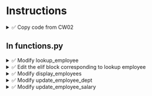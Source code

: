 # Instructions
<details>
  <summary>
    ✅ Copy code from CW02
  </summary>
  Copy main.py, functions.py and validations.py from CW02
</details>

## In functions.py

<details>
  <summary>
    ✅ Modify lookup_employee
  </summary>
  Inside the lookup_employee function<br>

  - Remove the two print statements<br>
  - Open the file employees.txt in read mode and store the file object in a variable of your choice<br>
  - Using a for loop, go over the file using the file object above<br>
  - Using readline() methods, read the rest of the employee data into variables
  - Using an if statement check if the employee id passed as a parameter is equal to the employee id coming from the file<br>
  💡 Hint: Don't forget to strip the newline character<br>
  - If they are equal, in the if block,<br>
    &ensp;- Write a print statement to print the values like so<br>
    <code>Name: {name}</code><br>
    <code>Department: {department}</code><br>
    <code>Salary: {salary}</code><br>
    &ensp;- write a statement to close the file<br>
    &ensp;- write a return statement that returns the boolean true<br>
  - Outside the for loop, return the boolean false<br>
  🚩 If we made it outside the for loop, it means we didn't find the employee in the file<br>
</details>

<details>
  <summary>
    ✅ Edit the elif block corresponding to lookup employee
  </summary>
  Inside the employee_operations() function body
  Edit the function call to lookup_employee to receive the booloean in a variable of your choice<br>
  Check if the above variable is False, if it is, print <code>Employee Not Found</code><br>
  No else block necessary for now
</details>


<details>
  <summary>
    ✅ Modify display_employees
  </summary>
  Inside the display_employees function<br>
  <ul>
  <li>Comment out the four variable assignments</li>
  <li>Before the print statement, write a statement to open the file employees.txt in read mode and store the file object in a variable of your choice</li>
  <li>Using a for loop, go over the file using the file object</li>
  <li>Using appropriate number of readline() methods, read the rest of the employee data into variables (use the same variable names as the ones you have commented above)</li>
  <li>Strip the newline characters from all the variables</li>
    <li>Convert the salary to a float and store in the same variable ⏩ Tutorial: 2-10a</li>
  <li>Move the print statement you already wrote (using the f-literal) into the for loop</li>
  <li>Outside the for loop,<br>
  Write statement to close the file</li>
  </ul>
</details>


<details>
  <summary>
    ✅ Modify update_employee_dept
  </summary>
  Inside the update_employee_dept function<br>
  
  - After the print statement, write an input statement asking the user to provide and employee id<br>
  - Call the lookup_employee function passing the above employee id as an argument<br>
  💡 Hint: Don't forget to collect the returned values in variables<br>
  - If the returned variable is False,<br>
    - print <code>Employee Not Found</code>
    - write a return statement to get out of this function<br>

  - 🚩 If we get this far, it means the employee is in the file<br>
  - Open the file employees.txt in read mode and store the file object in a variable of your choice<br>
  - Open another file temp.txt in write mode and store the file object in a variable of your choice<br>
  - Using a for loop, go over the input file using the appropriate file object<br>
  - Using appropriate number of readline() methods, read the rest of the employee data into variables
  - Using an if statement check if the employee id that the user provided above is NOT equal to the employee id that was read from the file<br>
  💡 Hint: Don't forget to strip the newline character<br>
  - If they are not equal, in the if block, write all the employee data as-it-is to the output file<br>
  - If they are equal, in the else block, call the validate_employee_dept and store it in a variable. Concatenate them with a space<br>
  - Write the old employee id, old employee name, new department, and old salary to the output file.<br>
  💡 Hint: Don't forget to add a newline character to the new department
 - Outside the for loop,<br>
 - Write statements to close both the files<br>
 - Import the os module (make sure you write this statement at the very top of the file, outside any function definitions)
 - Using the os module, write statements to delete the employees.txt file and rename the temp.txt to employees.txt - before you do this make sure you backup your employees.txt file
</details>


<details>
  <summary>
    ✅ Modify update_employee_salary
  </summary>
  Inside the update_employee_salary function<br>

  - After the print statement, write an input statement asking the user to provide and employee id<br>
  - Call the lookup_employee function passing the above employee id as an argument<br>
  💡 Hint: Don't forget to collect the returned values in variables<br>
  - If the returned variable is False,<br>
    - print <code>Employee Not Found</code>
    - write a return statement to get out of this function<br>

  - 🚩 If we get this far, it means the employee is in the file<br>
  - Open the file employees.txt in read mode and store the file object in a variable of your choice<br>
  - Open another file temp.txt in write mode and store the file object in a variable of your choice<br>
  - Using a for loop, go over the input file using the appropriate file object<br>
  - Using appropriate number of readline() methods, read the rest of the employee data into variables
  - Using an if statement check if the employee id that the user provided above is NOT equal to the employee id coming from the file<br>
  💡 Hint: Don't forget to strip the newline character<br>
  - If they are not equal, in the if block, write all the employee data as-it-is to the output file<br>
  - If they are equal, in the else block, call the validate_employee_salary and store it in a variable.<br>
  - Write the old employee id, old employee name, old employee department, and new salary to the output file.<br>
  💡 Hint: Don't forget to add a newline character to the new salary
 - Outside the for loop,<br>
 - Write statements to close both the files<br>
 - Import the os module (make sure you write this statement at the very top of the file, outside any function definitions)
 - Using the os module, write statements to delete the employees.txt file and rename the temp.txt to employees.txt
</details>




